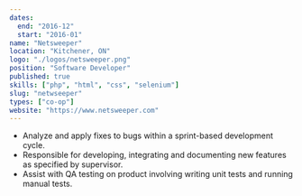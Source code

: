 ```yaml
---
dates:
  end: "2016-12"
  start: "2016-01"
name: "Netsweeper"
location: "Kitchener, ON"
logo: "./logos/netsweeper.png"
position: "Software Developer"
published: true
skills: ["php", "html", "css", "selenium"]
slug: "netwseeper"
types: ["co-op"]
website: "https://www.netsweeper.com"
---
```


- Analyze and apply fixes to bugs within a sprint-based development cycle.
- Responsible for developing, integrating and documenting new features as specified by supervisor.
- Assist with QA testing on product involving writing unit tests and running manual tests.